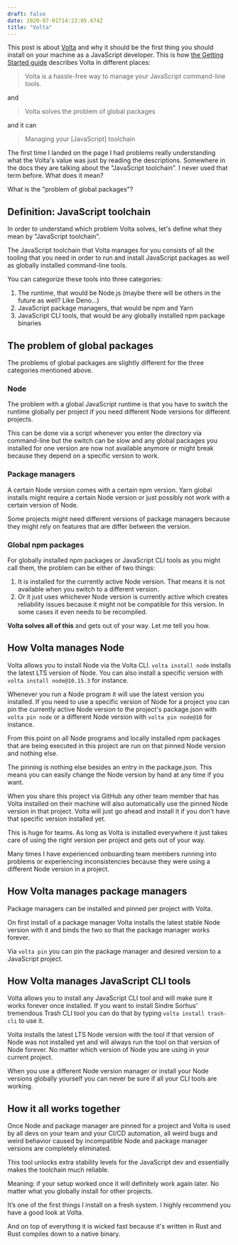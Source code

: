 ```yaml
---
draft: false
date: 2020-07-01T14:23:05.674Z
title: "Volta"
---
```


This post is about [Volta](https://volta.sh) and why it should be the first thing you should install on your machine as a JavaScript developer. This is how [the Getting Started guide](https://docs.volta.sh/guide/) describes Volta in different places: 

> Volta is a hassle-free way to manage your JavaScript command-line tools.

and 

> Volta solves the problem of global packages

and it can

> Managing your [JavaScript] toolchain

The first time I landed on the page I had problems really understanding what the Volta's value was just by reading the descriptions. Somewhere in the docs they are talking about the "JavaScript toolchain". I never used that term before. What does it mean?

What is the "problem of global packages"?

## Definition: JavaScript toolchain

In order to understand which problem Volta solves, let's define what they mean by "JavaScript toolchain".

The JavaScript toolchain that Volta manages for you consists of all the tooling that you need in order to run and install JavaScript packages as well as globally installed command-line tools. 

You can categorize these tools into three categories: 

1. The runtime, that would be Node.js (maybe there will be others in the future as well? Like Deno...)
2. JavaScript package managers, that would be npm and Yarn
3. JavaScript CLI tools, that would be any globally installed npm package binaries

## The problem of global packages

The problems of global packages are slightly different for the three categories mentioned above.

### Node

The problem with a global JavaScript runtime is that you have to switch the runtime globally per project if you need different Node versions for different projects.

This can be done via a script whenever you enter the directory via command-line but the switch can be slow and any global packages you installed for one version are now not available anymore or might break because they depend on a specific version to work.

### Package managers

A certain Node version comes with a certain npm version. Yarn global installs might require a certain Node version or just possibly not work with a certain version of Node. 

Some projects might need different versions of package managers because they might rely on features that are differ between the version.

### Global npm packages 

For globally installed npm packages or JavaScript CLI tools as you might call them, the problem can be either of two things:

1. It is installed for the currently active Node version. That means it is not available when you switch to a different version.
2. Or it just uses whichever Node version is currently active which creates reliability issues because it might not be compatible for this version. In some cases it even needs to be recompiled.

**Volta solves all of this** and gets out of your way. Let me tell you how.

## How Volta manages Node

Volta allows you to install Node via the Volta CLI.
`volta install node` installs the latest LTS version of Node. You can also install a specific version with `volta install node@10.15.3` for instance.

Whenever you run a Node program it will use the latest version you installed. If you need to use a specific version of Node for a project you can pin the currently active Node version to the project's package.json with `volta pin node` or a different Node version with `volta pin node@10` for instance. 

From this point on all Node programs and locally installed npm packages that are being executed in this project are run on that pinned Node version and nothing else. 

The pinning is nothing else besides an entry in the package.json. This means you can easily change the Node version by hand at any time if you want. 

When you share this project via GitHub any other team member that has Volta installed on their machine will also automatically use the pinned Node version in that project. Volta will just go ahead and install it if you don't have that specific version installed yet. 

This is huge for teams. As long as Volta is installed everywhere it just takes care of using the right version per project and gets out of your way. 

Many times I have experienced onboarding team members running into problems or experiencing inconsistencies because they were using a different Node version in a project.

## How Volta manages package managers

Package managers can be installed and pinned per project with Volta. 

On first install of a package manager Volta installs the latest stable Node version with it and binds the two so that the package manager works forever. 

Via `volta pin` you can pin the package manager and desired version to a JavaScript project.

## How Volta manages JavaScript CLI tools

Volta allows you to install any JavaScript CLI tool and will make sure it works forever once installed. If you want to install Sindre Sorhus' tremendous Trash CLI tool you can do that by typing `volta install trash-cli` to use it. 

Volta installs the latest LTS Node version with the tool if that version of Node was not installed yet and will always run the tool on that version of Node forever. No matter which version of Node you are using in your current project. 

When you use a different Node version manager or install your Node versions globally yourself you can never be sure if all your CLI tools are working.

## How it all works together

Once Node and package manager are pinned for a project and Volta is used by all devs on your team and your CI/CD automation, all weird bugs and weird behavior caused by incompatible Node and package manager versions are completely eliminated.

This tool unlocks extra stability levels for the JavaScript dev and essentially makes the toolchain much reliable. 

Meaning: if your setup worked once it will definitely work again later. No matter what you globally install for other projects.

It’s one of the first things I install on a fresh system. I highly recommend you have a good look at Volta. 

And on top of everything it is wicked fast because it's written in Rust and Rust compiles down to a native binary. 









